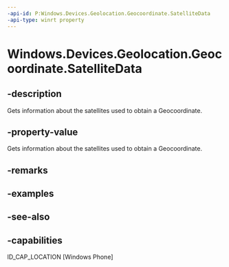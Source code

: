 ```yaml
---
-api-id: P:Windows.Devices.Geolocation.Geocoordinate.SatelliteData
-api-type: winrt property
---
```


<!-- Property syntax
public Windows.Devices.Geolocation.GeocoordinateSatelliteData SatelliteData { get; }
-->

# Windows.Devices.Geolocation.Geocoordinate.SatelliteData

## -description
Gets information about the satellites used to obtain a Geocoordinate.

## -property-value
Gets information about the satellites used to obtain a Geocoordinate.

## -remarks

## -examples

## -see-also


## -capabilities
ID_CAP_LOCATION [Windows Phone]

